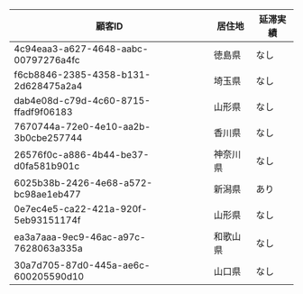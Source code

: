 | 顧客ID                                   | 居住地     | 延滞実績 |
|------------------------------------------|------------|----------|
| 4c94eaa3-a627-4648-aabc-00797276a4fc   | 徳島県     | なし     |
| f6cb8846-2385-4358-b131-2d628475a2a4   | 埼玉県     | なし     |
| dab4e08d-c79d-4c60-8715-ffadf9f06183   | 山形県     | なし     |
| 7670744a-72e0-4e10-aa2b-3b0cbe257744   | 香川県     | なし     |
| 26576f0c-a886-4b44-be37-d0fa581b901c   | 神奈川県   | なし     |
| 6025b38b-2426-4e68-a572-bc98ae1eb477   | 新潟県     | あり     |
| 0e7ec4e5-ca22-421a-920f-5eb93151174f   | 山形県     | なし     |
| ea3a7aaa-9ec9-46ac-a97c-7628063a335a   | 和歌山県   | なし     |
| 30a7d705-87d0-445a-ae6c-600205590d10   | 山口県     | なし     |